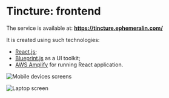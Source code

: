 # Tincture: frontend

The service is available at: **https://tincture.ephemeralin.com/**

It is created using such technologies:

* [React.js](https://reactjs.org);
* [Blueprint.js](https://blueprintjs.com) as a UI toolkit;
* [AWS Amplify](https://aws.amazon.com/amplify/) for running React application.

![Mobile devices screens](https://raw.githubusercontent.com/ephemeralin/tincture/master/public/screens/screen_01.png)

![Laptop screen](https://raw.githubusercontent.com/ephemeralin/tincture/master/public/screens/screen_02.png)
